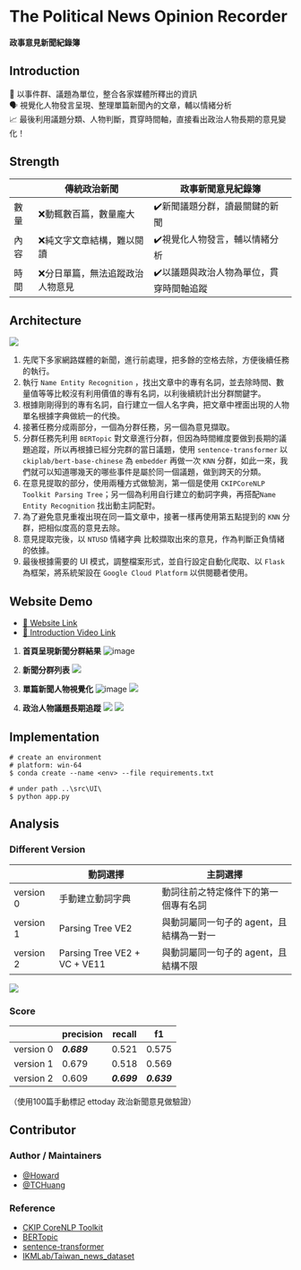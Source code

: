 # The Political News Opinion Recorder
**政事意見新聞紀錄簿** 
## Introduction  
📰 以事件群、議題為單位，整合各家媒體所釋出的資訊  
🗣️ 視覺化人物發言呈現、整理單篇新聞內的文章，輔以情緒分析  
📈 最後利用議題分類、人物判斷，貫穿時間軸，直接看出政治人物長期的意見變化！
## Strength
|     | 傳統政治新聞                   | 政事新聞意見紀錄簿             |
| --- | -------------------------- | ------------------------------ |
|數量| ❌動輒數百篇，數量龐大     | ✔️新聞議題分群，讀最關鍵的新聞 |
|內容| ❌純文字文章結構，難以閱讀 | ✔️視覺化人物發言，輔以情緒分析 |
|時間| ❌分日單篇，無法追蹤政治人物意見 |✔️以議題與政治人物為單位，貫穿時間軸追蹤|

## Architecture
![](https://i.imgur.com/0fxN3Tu.png)
1. 先爬下多家網路媒體的新聞，進行前處理，把多餘的空格去除，方便後續任務的執行。
2. 執行 `Name Entity Recognition` ，找出文章中的專有名詞，並去除時間、數量值等等比較沒有利用價值的專有名詞，以利後續統計出分群關鍵字。
3. 根據剛剛得到的專有名詞，自行建立一個人名字典，把文章中裡面出現的人物單名根據字典做統一的代換。
4. 接著任務分成兩部分，一個為分群任務，另一個為意見擷取。
5. 分群任務先利用 `BERTopic` 對文章進行分群，但因為時間維度要做到長期的議題追蹤，所以再根據已經分完群的當日議題，使用 `sentence-transformer` 以 `ckiplab/bert-base-chinese` 為 `embedder` 再做一次 `KNN` 分群，如此一來，我們就可以知道哪幾天的哪些事件是屬於同一個議題，做到跨天的分類。
6. 在意見提取的部分，使用兩種方式做驗測，第一個是使用 `CKIPCoreNLP Toolkit Parsing Tree`；另一個為利用自行建立的動詞字典，再搭配`Name Entity Recognition` 找出動主詞配對。
7. 為了避免意見重複出現在同一篇文章中，接著一樣再使用第五點提到的 `KNN` 分群，把相似度高的意見去除。
8. 意見提取完後，以 `NTUSD` 情緒字典 比較擷取出來的意見，作為判斷正負情緒的依據。
9. 最後根據需要的 UI 模式，調整檔案形式，並自行設定自動化爬取、以 `Flask` 為框架，將系統架設在 `Google Cloud Platform` 以供閱聽者使用。
## Website Demo
- [🔗 Website Link](http://34.80.42.37:5000/)
- [🔗 Introduction Video Link](https://youtu.be/UJtKTw_9lxM)
1. **首頁呈現新聞分群結果**
![image](https://user-images.githubusercontent.com/62500402/173529497-df0451b3-35d0-49fb-ada7-a025aac95841.png)
    
2. **新聞分群列表**
![](https://i.imgur.com/MWJaCxx.png)
   
3. **單篇新聞人物視覺化**
![image](https://user-images.githubusercontent.com/62500402/173530055-33cd1fe8-0536-4bf8-90e6-e2fb0c84a111.png)
![](https://i.imgur.com/XCVcvjd.png)
    
4. **政治人物議題長期追蹤**
![](https://i.imgur.com/ywQBISA.png)
![](https://i.imgur.com/vBDzn0U.png)

## Implementation

```shell
# create an environment
# platform: win-64
$ conda create --name <env> --file requirements.txt

# under path ..\src\UI\
$ python app.py
```

## Analysis
    
### Different Version
|           | 動詞選擇                     | 主詞選擇                                 |
| --------- | ---------------------------- | ---------------------------------------- |
| version 0 | 手動建立動詞字典              | 動詞往前之特定條件下的第一個專有名詞     |
| version 1 | Parsing Tree VE2             | 與動詞屬同一句子的 agent，且結構為一對一 |
| version 2 | Parsing Tree VE2 + VC + VE11 | 與動詞屬同一句子的 agent，且結構不限     |

![](https://i.imgur.com/proLALS.png)

### Score

|           | precision | recall    | f1        |
| --------- | --------- | --------- | --------- |
| version 0 | ***0.689*** | 0.521     | 0.575     |
| version 1 | 0.679     | 0.518     | 0.569     |
| version 2 | 0.609     | ***0.699*** | ***0.639*** |

（使用100篇手動標記 ettoday 政治新聞意見做驗證）
## Contributor
### Author / Maintainers
- [@Howard](https://github.com/How-Wang)
- [@TCHuang](https://github.com/tc-huang)
### Reference
- [CKIP CoreNLP Toolkit](https://github.com/ckiplab/ckipnlp)
- [BERTopic](https://github.com/MaartenGr/BERTopic)
- [sentence-transformer](https://github.com/UKPLab/sentence-transformers)
- [IKMLab/Taiwan_news_dataset](https://github.com/IKMLab/Taiwan_news_dataset)
